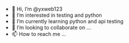 - 👋 Hi, I’m @yxweb123
- 👀 I’m interested in testing and python
- 🌱 I’m currently learning python and api testing
- 💞️ I’m looking to collaborate on ...
- 📫 How to reach me ...

<!---
yxweb123/yxweb123 is a ✨ special ✨ repository because its `README.md` (this file) appears on your GitHub profile.
You can click the Preview link to take a look at your changes.
--->
